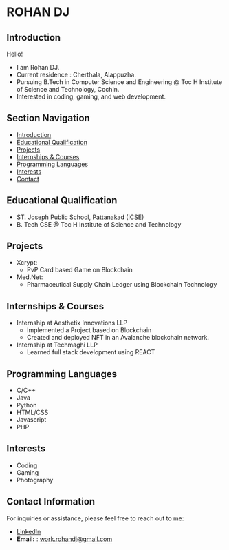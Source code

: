 # ROHAN DJ

## Introduction 

Hello!

- I am Rohan DJ.
- Current residence : Cherthala, Alappuzha.
- Pursuing  B.Tech in Computer Science and Engineering @ Toc H Institute of Science and Technology, Cochin.
- Interested in coding, gaming, and web development.  
 

## Section Navigation

- [Introduction](#introduction)
- [Educational Qualification](#educational-qualification)
- [Projects](#projects)
- [Internships & Courses](#internships--courses)
- [Programming Languages](#programming-languages)
- [Interests](#interests)
- [Contact](#contact-information)

## Educational Qualification 

- ST. Joseph Public School, Pattanakad (ICSE)
- B. Tech CSE @ Toc H Institute of Science and Technology

## Projects

- Xcrypt:
     - PvP Card based Game on Blockchain
- Med.Net:
     - Pharmaceutical Supply Chain Ledger using Blockchain Technology

## Internships & Courses

- Internship at Aesthetix Innovations LLP
     - Implemented a Project based on Blockchain
     - Created and deployed NFT in an Avalanche blockchain network.
- Internship at Techmaghi LLP
    - Learned full stack development using REACT


## Programming Languages

- C/C++
- Java
- Python
- HTML/CSS
- Javascript
- PHP

## Interests

- Coding
- Gaming
- Photography


## Contact Information

For inquiries or assistance, please feel free to reach out to me:

- [LinkedIn](https://www.linkedin.com/in/rohan0410)
- **Email:** : work.rohandj@gmail.com


<!---
work-rohan/work-rohan is a ✨ special ✨ repository because its `README.md` (this file) appears on your GitHub profile.
You can click the Preview link to take a look at your changes.
--->
